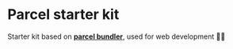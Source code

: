 # Parcel starter kit
Starter kit based on **[parcel bundler](https://parceljs.org/)**, used for web development 👩‍💻


